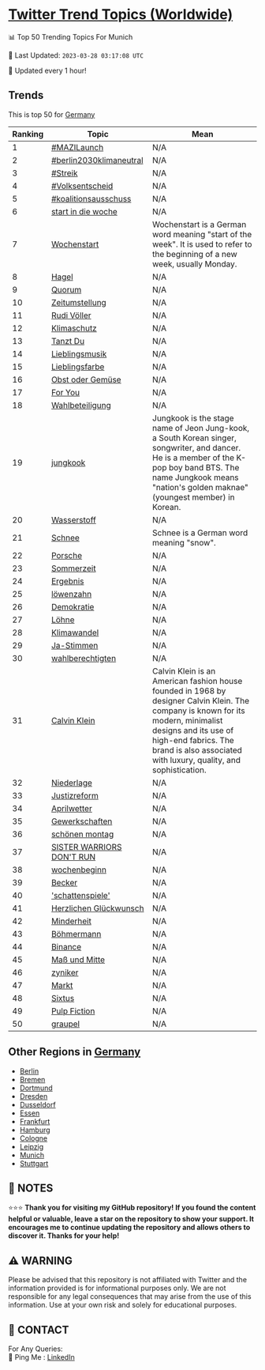 [Twitter Trend Topics (Worldwide)](https://github.com/ErcinDedeoglu/Twitter-Trend-Topics)
==========


📊 Top 50 Trending Topics For Munich

📆 Last Updated: `2023-03-28 03:17:08 UTC`

🔧 Updated every 1 hour!


## Trends

This is top 50 for [Germany](</Germany>)

| Ranking | Topic | Mean |
| ------- | ------------ | ------------ |
| 1 | [#MAZILaunch](http://twitter.com/search?q=%23MAZILaunch) | N/A |
| 2 | [#berlin2030klimaneutral](http://twitter.com/search?q=%23berlin2030klimaneutral) | N/A |
| 3 | [#Streik](http://twitter.com/search?q=%23Streik) | N/A |
| 4 | [#Volksentscheid](http://twitter.com/search?q=%23Volksentscheid) | N/A |
| 5 | [#koalitionsausschuss](http://twitter.com/search?q=%23koalitionsausschuss) | N/A |
| 6 | [start in die woche](http://twitter.com/search?q=start+in+die+woche) | N/A |
| 7 | [Wochenstart](http://twitter.com/search?q=Wochenstart) | Wochenstart is a German word meaning "start of the week". It is used to refer to the beginning of a new week, usually Monday. |
| 8 | [Hagel](http://twitter.com/search?q=Hagel) | N/A |
| 9 | [Quorum](http://twitter.com/search?q=Quorum) | N/A |
| 10 | [Zeitumstellung](http://twitter.com/search?q=Zeitumstellung) | N/A |
| 11 | [Rudi Völler](http://twitter.com/search?q=Rudi+V%c3%b6ller) | N/A |
| 12 | [Klimaschutz](http://twitter.com/search?q=Klimaschutz) | N/A |
| 13 | [Tanzt Du](http://twitter.com/search?q=Tanzt+Du) | N/A |
| 14 | [Lieblingsmusik](http://twitter.com/search?q=Lieblingsmusik) | N/A |
| 15 | [Lieblingsfarbe](http://twitter.com/search?q=Lieblingsfarbe) | N/A |
| 16 | [Obst oder Gemüse](http://twitter.com/search?q=Obst+oder+Gem%c3%bcse) | N/A |
| 17 | [For You](http://twitter.com/search?q=For+You) | N/A |
| 18 | [Wahlbeteiligung](http://twitter.com/search?q=Wahlbeteiligung) | N/A |
| 19 | [jungkook](http://twitter.com/search?q=jungkook) | Jungkook is the stage name of Jeon Jung-kook, a South Korean singer, songwriter, and dancer. He is a member of the K-pop boy band BTS. The name Jungkook means "nation's golden maknae" (youngest member) in Korean. |
| 20 | [Wasserstoff](http://twitter.com/search?q=Wasserstoff) | N/A |
| 21 | [Schnee](http://twitter.com/search?q=Schnee) | Schnee is a German word meaning "snow". |
| 22 | [Porsche](http://twitter.com/search?q=Porsche) | N/A |
| 23 | [Sommerzeit](http://twitter.com/search?q=Sommerzeit) | N/A |
| 24 | [Ergebnis](http://twitter.com/search?q=Ergebnis) | N/A |
| 25 | [löwenzahn](http://twitter.com/search?q=l%c3%b6wenzahn) | N/A |
| 26 | [Demokratie](http://twitter.com/search?q=Demokratie) | N/A |
| 27 | [Löhne](http://twitter.com/search?q=L%c3%b6hne) | N/A |
| 28 | [Klimawandel](http://twitter.com/search?q=Klimawandel) | N/A |
| 29 | [Ja-Stimmen](http://twitter.com/search?q=Ja-Stimmen) | N/A |
| 30 | [wahlberechtigten](http://twitter.com/search?q=wahlberechtigten) | N/A |
| 31 | [Calvin Klein](http://twitter.com/search?q=Calvin+Klein) | Calvin Klein is an American fashion house founded in 1968 by designer Calvin Klein. The company is known for its modern, minimalist designs and its use of high-end fabrics. The brand is also associated with luxury, quality, and sophistication. |
| 32 | [Niederlage](http://twitter.com/search?q=Niederlage) | N/A |
| 33 | [Justizreform](http://twitter.com/search?q=Justizreform) | N/A |
| 34 | [Aprilwetter](http://twitter.com/search?q=Aprilwetter) | N/A |
| 35 | [Gewerkschaften](http://twitter.com/search?q=Gewerkschaften) | N/A |
| 36 | [schönen montag](http://twitter.com/search?q=sch%c3%b6nen+montag) | N/A |
| 37 | [SISTER WARRIORS DON'T RUN](http://twitter.com/search?q=SISTER+WARRIORS+DON%27T+RUN) | N/A |
| 38 | [wochenbeginn](http://twitter.com/search?q=wochenbeginn) | N/A |
| 39 | [Becker](http://twitter.com/search?q=Becker) | N/A |
| 40 | ['schattenspiele'](http://twitter.com/search?q=%27schattenspiele%27) | N/A |
| 41 | [Herzlichen Glückwunsch](http://twitter.com/search?q=Herzlichen+Gl%c3%bcckwunsch) | N/A |
| 42 | [Minderheit](http://twitter.com/search?q=Minderheit) | N/A |
| 43 | [Böhmermann](http://twitter.com/search?q=B%c3%b6hmermann) | N/A |
| 44 | [Binance](http://twitter.com/search?q=Binance) | N/A |
| 45 | [Maß und Mitte](http://twitter.com/search?q=Ma%c3%9f+und+Mitte) | N/A |
| 46 | [zyniker](http://twitter.com/search?q=zyniker) | N/A |
| 47 | [Markt](http://twitter.com/search?q=Markt) | N/A |
| 48 | [Sixtus](http://twitter.com/search?q=Sixtus) | N/A |
| 49 | [Pulp Fiction](http://twitter.com/search?q=Pulp+Fiction) | N/A |
| 50 | [graupel](http://twitter.com/search?q=graupel) | N/A |



## Other Regions in [Germany](</Germany>)

* [Berlin](</Germany/Berlin.md>)
* [Bremen](</Germany/Bremen.md>)
* [Dortmund](</Germany/Dortmund.md>)
* [Dresden](</Germany/Dresden.md>)
* [Dusseldorf](</Germany/Dusseldorf.md>)
* [Essen](</Germany/Essen.md>)
* [Frankfurt](</Germany/Frankfurt.md>)
* [Hamburg](</Germany/Hamburg.md>)
* [Cologne](</Germany/Cologne.md>)
* [Leipzig](</Germany/Leipzig.md>)
* [Munich](</Germany/Munich.md>)
* [Stuttgart](</Germany/Stuttgart.md>)



## 📝 NOTES

⭐⭐⭐ **Thank you for visiting my GitHub repository! If you found the content helpful or valuable, leave a star on the repository to show your support. It encourages me to continue updating the repository and allows others to discover it. Thanks for your help!**


## ⚠️ WARNING

Please be advised that this repository is not affiliated with Twitter and the information provided is for informational purposes only. We are not responsible for any legal consequences that may arise from the use of this information. Use at your own risk and solely for educational purposes.


## 📨 CONTACT

 For Any Queries:  
            🏓 Ping Me : [LinkedIn](https://www.linkedin.com/in/ercindedeoglu/)
